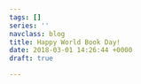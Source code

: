 ```yaml
---
tags: []
series: ''
navclass: blog
title: Happy World Book Day!
date: 2018-03-01 14:26:44 +0000
draft: true

---
```

